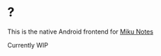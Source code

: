 # ?

This is the native Android frontend for [Miku Notes](https://github.com/kutoru/miku-notes)

Currently WIP
